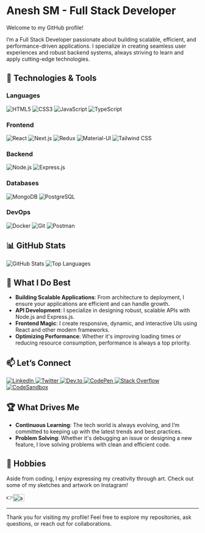 # Anesh SM - Full Stack Developer

Welcome to my GitHub profile!
<p>
  I’m a Full Stack Developer passionate about building scalable, efficient, and performance-driven applications. I specialize in creating seamless user experiences and robust backend systems, always striving to learn and apply cutting-edge technologies.
</p>


## 🔧 **Technologies & Tools**

### **Languages**
 ![HTML5](https://img.shields.io/badge/HTML5-E34F26.svg?style=for-the-badge&logo=html5&logoColor=white)
 ![CSS3](https://img.shields.io/badge/CSS3-1572B6.svg?style=for-the-badge&logo=css3&logoColor=white)
 ![JavaScript](https://img.shields.io/badge/JavaScript-F7DF1E.svg?style=for-the-badge&logo=javascript&logoColor=black)
 ![TypeScript](https://img.shields.io/badge/TypeScript-007ACC.svg?style=for-the-badge&logo=typescript&logoColor=white)

### **Frontend**
![React](https://img.shields.io/badge/React-20232A.svg?style=for-the-badge&logo=react&logoColor=61DAFB)
 ![Next.js](https://img.shields.io/badge/Next.js-black?style=for-the-badge&logo=next.js&logoColor=white)
 ![Redux](https://img.shields.io/badge/Redux-764ABC.svg?style=for-the-badge&logo=redux&logoColor=white)
 ![Material-UI](https://img.shields.io/badge/Material--UI-0081CB.svg?style=for-the-badge&logo=mui&logoColor=white)
 ![Tailwind CSS](https://img.shields.io/badge/Tailwind_CSS-06B6D4.svg?style=for-the-badge&logo=tailwind-css&logoColor=white)

### **Backend**
 ![Node.js](https://img.shields.io/badge/Node.js-339933.svg?style=for-the-badge&logo=node.js&logoColor=white)
 ![Express.js](https://img.shields.io/badge/Express.js-404D59.svg?style=for-the-badge&logo=express&logoColor=white)

### **Databases**
 ![MongoDB](https://img.shields.io/badge/MongoDB-4EA94B.svg?style=for-the-badge&logo=mongodb&logoColor=white)
 ![PostgreSQL](https://img.shields.io/badge/PostgreSQL-336791.svg?style=for-the-badge&logo=postgresql&logoColor=white)

### **DevOps**
 ![Docker](https://img.shields.io/badge/Docker-2496ED.svg?style=for-the-badge&logo=docker&logoColor=white)
 ![Git](https://img.shields.io/badge/Git-F05033.svg?style=for-the-badge&logo=git&logoColor=white)
 ![Postman](https://img.shields.io/badge/Postman-FF6C37.svg?style=for-the-badge&logo=postman&logoColor=white)



## 📊 **GitHub Stats**
![GitHub Stats](https://github-readme-stats.vercel.app/api?username=aneshsm&theme=dark&hide_border=true&show_icons=true)
![Top Languages](https://github-readme-stats.vercel.app/api/top-langs/?username=aneshsm&theme=dark&hide_border=true&layout=compact)



## 🚀 **What I Do Best**
- **Building Scalable Applications**: From architecture to deployment, I ensure your applications are efficient and can handle growth.
- **API Development**: I specialize in designing robust, scalable APIs with Node.js and Express.js.
- **Frontend Magic**: I create responsive, dynamic, and interactive UIs using React and other modern frameworks.
- **Optimizing Performance**: Whether it's improving loading times or reducing resource consumption, performance is always a top priority.



## 📫 **Let’s Connect**
<p align="left">
  <a href="https://linkedin.com/in/anesh-somanath-majalikar-13666b222" target="_blank">
    <img src="https://img.shields.io/badge/LinkedIn-0A66C2.svg?style=for-the-badge&logo=linkedin&logoColor=white" alt="LinkedIn"/>
  </a>
  <a href="https://twitter.com/anesh_sm" target="_blank">
    <img src="https://img.shields.io/badge/Twitter-1DA1F2.svg?style=for-the-badge&logo=twitter&logoColor=white" alt="Twitter"/>
  </a>
  <a href="https://dev.to/aneshsm" target="_blank">
    <img src="https://img.shields.io/badge/Dev.to-0A0A0A.svg?style=for-the-badge&logo=dev.to&logoColor=white" alt="Dev.to"/>
  </a>
  <a href="https://codepen.io/aneshsm" target="_blank">
    <img src="https://img.shields.io/badge/CodePen-000000.svg?style=for-the-badge&logo=codepen&logoColor=white" alt="CodePen"/>
  </a>
  <a href="https://stackoverflow.com/users/anesh-soamanath-majalikar" target="_blank">
    <img src="https://img.shields.io/badge/Stack%20Overflow-F58025.svg?style=for-the-badge&logo=stack-overflow&logoColor=white" alt="Stack Overflow"/>
  </a>
  <a href="https://codesandbox.io/u/aneshsm" target="_blank">
    <img src="https://img.shields.io/badge/CodeSandbox-00C7B7.svg?style=for-the-badge&logo=codesandbox&logoColor=white" alt="CodeSandbox"/>
  </a>
</p>



## 🏆 **What Drives Me**
- **Continuous Learning**: The tech world is always evolving, and I’m committed to keeping up with the latest trends and best practices.
- **Problem Solving**: Whether it's debugging an issue or designing a new feature, I love solving problems with clean and efficient code.



## 🎨 **Hobbies**
Aside from coding, I enjoy expressing my creativity through art. Check out some of my sketches and artwork on Instagram!
<p>
  👉<a href="https://www.instagram.com/arto.beginner" target="blank"><img align="center" src="https://raw.githubusercontent.com/rahuldkjain/github-profile-readme-generator/master/src/images/icons/Social/instagram.svg" alt="aneshsm" height="20" width="30" /></a>
</p>

---
Thank you for visiting my profile! Feel free to explore my repositories, ask questions, or reach out for collaborations.
